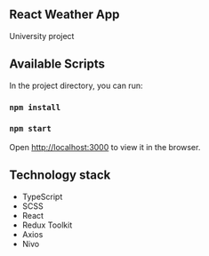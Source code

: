 ## React Weather App

University project

## Available Scripts

In the project directory, you can run:

### `npm install`
### `npm start`

Open [http://localhost:3000](http://localhost:3000) to view it in the browser.


## Technology stack

- TypeScript
- SCSS
- React
- Redux Toolkit
- Axios
- Nivo
